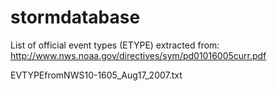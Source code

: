 # stormdatabase


List of official event types (ETYPE) extracted from: <http://www.nws.noaa.gov/directives/sym/pd01016005curr.pdf>

EVTYPEfromNWS10-1605_Aug17_2007.txt
